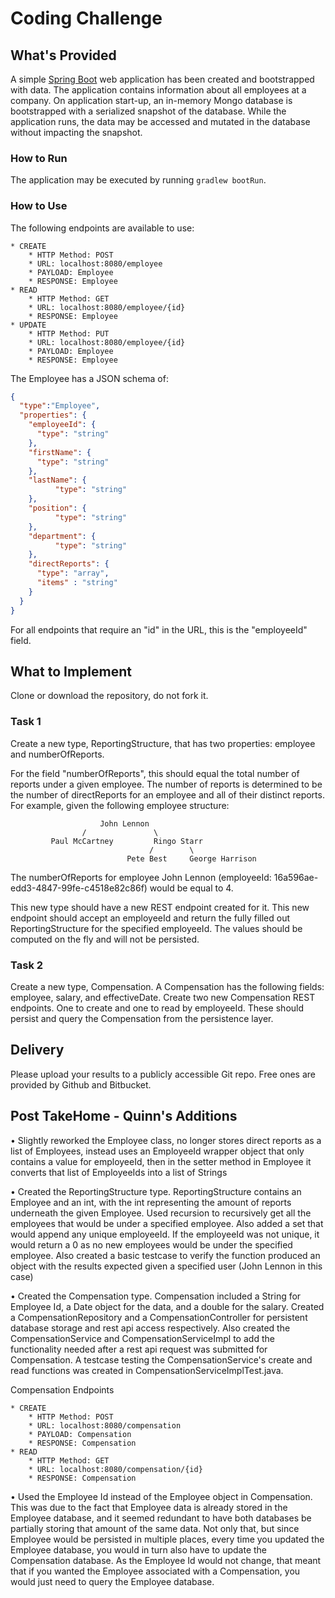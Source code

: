# Coding Challenge
## What's Provided
A simple [Spring Boot](https://projects.spring.io/spring-boot/) web application has been created and bootstrapped 
with data. The application contains information about all employees at a company. On application start-up, an in-memory 
Mongo database is bootstrapped with a serialized snapshot of the database. While the application runs, the data may be
accessed and mutated in the database without impacting the snapshot.

### How to Run
The application may be executed by running `gradlew bootRun`.

### How to Use
The following endpoints are available to use:
```
* CREATE
    * HTTP Method: POST 
    * URL: localhost:8080/employee
    * PAYLOAD: Employee
    * RESPONSE: Employee
* READ
    * HTTP Method: GET 
    * URL: localhost:8080/employee/{id}
    * RESPONSE: Employee
* UPDATE
    * HTTP Method: PUT 
    * URL: localhost:8080/employee/{id}
    * PAYLOAD: Employee
    * RESPONSE: Employee
```
The Employee has a JSON schema of:
```json
{
  "type":"Employee",
  "properties": {
    "employeeId": {
      "type": "string"
    },
    "firstName": {
      "type": "string"
    },
    "lastName": {
          "type": "string"
    },
    "position": {
          "type": "string"
    },
    "department": {
          "type": "string"
    },
    "directReports": {
      "type": "array",
      "items" : "string"
    }
  }
}
```
For all endpoints that require an "id" in the URL, this is the "employeeId" field.

## What to Implement
Clone or download the repository, do not fork it.

### Task 1
Create a new type, ReportingStructure, that has two properties: employee and numberOfReports.

For the field "numberOfReports", this should equal the total number of reports under a given employee. The number of 
reports is determined to be the number of directReports for an employee and all of their distinct reports. For example, 
given the following employee structure:
```
                    John Lennon
                /               \
         Paul McCartney         Ringo Starr
                               /        \
                          Pete Best     George Harrison
```
The numberOfReports for employee John Lennon (employeeId: 16a596ae-edd3-4847-99fe-c4518e82c86f) would be equal to 4. 

This new type should have a new REST endpoint created for it. This new endpoint should accept an employeeId and return 
the fully filled out ReportingStructure for the specified employeeId. The values should be computed on the fly and will 
not be persisted.

### Task 2
Create a new type, Compensation. A Compensation has the following fields: employee, salary, and effectiveDate. Create 
two new Compensation REST endpoints. One to create and one to read by employeeId. These should persist and query the 
Compensation from the persistence layer.

## Delivery
Please upload your results to a publicly accessible Git repo. Free ones are provided by Github and Bitbucket.

## Post TakeHome - Quinn's Additions
• Slightly reworked the Employee class, no longer stores direct reports as a list of Employees, instead uses an 
EmployeeId wrapper object that only contains a value for employeeId, then in the setter method in Employee it converts
that list of EmployeeIds into a list of Strings

• Created the ReportingStructure type. ReportingStructure contains an Employee and an int, with the int representing the
amount of reports underneath the given Employee. Used recursion to recursively get all the employees that would be under 
a specified employee. Also added a set that would append any unique employeeId. If the employeeId was not unique, it 
would return a 0 as no new employees would be under the specified employee. Also created a basic testcase to verify the
function produced an object with the results expected given a specified user (John Lennon in this case)

• Created the Compensation type. Compensation included a String for Employee Id, a Date object for the data, and a
double for the salary. Created a CompensationRepository and a CompensationController for persistent database storage and
rest api access respectively. Also created the CompensationService and CompensationServiceImpl to add the functionality 
needed after a rest api request was submitted for Compensation. A testcase testing the CompensationService's create and
read functions was created in CompensationServiceImplTest.java.

Compensation Endpoints
```
* CREATE
    * HTTP Method: POST 
    * URL: localhost:8080/compensation
    * PAYLOAD: Compensation
    * RESPONSE: Compensation
* READ
    * HTTP Method: GET 
    * URL: localhost:8080/compensation/{id}
    * RESPONSE: Compensation
```

• Used the Employee Id instead of the Employee object in Compensation. This was due to the fact that Employee data is
already stored in the Employee database, and it seemed redundant to have both databases be partially storing that amount
of the same data. Not only that, but since Employee would be persisted in multiple places, every time you updated the 
Employee database, you would in turn also have to update the Compensation database. As the Employee Id would not change,
that meant that if you wanted the Employee associated with a Compensation, you would just need to query the Employee 
database.